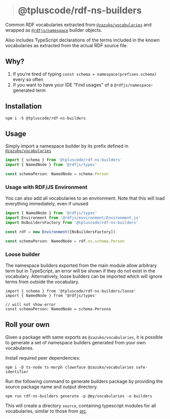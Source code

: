 > # @tpluscode/rdf-ns-builders

Common RDF vocabularies extracted from [`@zazuko/vocabularies`][rdfv] and wrapped
as [`@rdfjs/namespace`][ns] builder objects.

Also includes TypeScript declarations of the terms included in the known
vocabularies as extracted from the actual RDF source file.

## Why?

1. If you're tired of typing `const schema = namespace(prefixes.schema)` every so often
2. If you want to have your IDE "Find usages" of a `@rdfjs/namespace`-generated term

## Installation

```
npm i -S @tpluscode/rdf-ns-builders
```

## Usage

Simply import a namespace builder by its prefix defined in [`@zazuko/vocabularies`][rdfv]

```ts
import { schema } from '@tpluscode/rdf-ns-builders'
import { NamedNode } from '@rdfjs/types'

const schemaPerson: NamedNode = schema.Person
```

### Usage with RDF/JS Environment

You can also add all vocabularies to an environment. Note that this will load everything immediately, even if unused

```js
import { NamedNode } from '@rdfjs/types'
import Environment from '@rdfjs/environment/Environment.js'
import NsBuildersFactory from '@tpluscode/rdf-ns-builders'

const rdf = new Environment([NsBuildersFactory])

const schemaPerson: NamedNode = rdf.ns.schema.Person
```

### Loose builder

The namespace builders exported from the main module allow arbitrary term but in TypeScript, an error will be shown if they do not exist in the vocabulary. Alternatively, loose builders can be imported which will ignore terms from outside the vocabulary.

```
import { schema } from '@tpluscode/rdf-ns-builders/loose'
import { NamedNode } from '@rdfjs/types'

// will not show error
const schemaPerson: NamedNode = schema.Persona
```

## Roll your own

Given a package with same exports as `@zazuko/vocabularies`, it is possible to generate a set of namespace builders generated from your own vocabularies.

Install required peer dependencies:

```
npm i -D ts-node ts-morph clownface @zazuko/vocabularies safe-identifier
```

Run the following command to generate builders package by providing the source package name and output directory.

```
npm run rdf-ns-builders generate -p @my/vocabularies -o builders
```

This will create a directory `source`, containing typescript modules for all vocabularies, similar to those from [src](src/vocabularies).

[rdfv]: https://github.com/zazuko/rdf-vocabularies
[ns]: http://npm.im/@rdfjs/namespace
